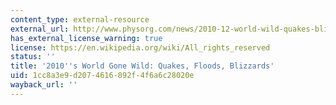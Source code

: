 ```yaml
---
content_type: external-resource
external_url: http://www.physorg.com/news/2010-12-world-wild-quakes-blizzards.html
has_external_license_warning: true
license: https://en.wikipedia.org/wiki/All_rights_reserved
status: ''
title: '2010''s World Gone Wild: Quakes, Floods, Blizzards'
uid: 1cc8a3e9-d207-4616-892f-4f6a6c28020e
wayback_url: ''
---
```

